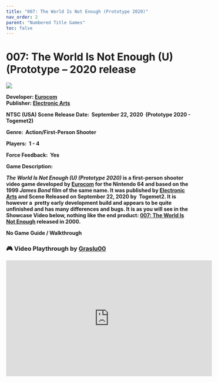 ```yaml
---
title: "007: The World Is Not Enough (Prototype 2020)"
nav_order: 2
parent: "Numbered Title Games"
toc: false
---
```


# 007: The World Is Not Enough (U) (Prototype – 2020 release
<b>


![](https://www.project64-legacy.com/data/uploads/RDX/TWINE_%28Prototype_2020_Release%29.png)

**Developer:** <a href="https://en.wikipedia.org/wiki/Eurocom" target="_blank" rel="noopener">Eurocom</a>  
**Publisher:** <a href="https://en.wikipedia.org/wiki/Electronic_Arts" target="_blank" rel="noopener">Electronic Arts</a>

NTSC (USA) Scene Release Date:  September 22, 2020  (Prototype 2020 - Togemet2) 

Genre:  Action/First-Person Shooter

Players:  1 - 4

Force Feedback:  Yes 

**Game Description:**

_**The World Is Not Enough**_ **_(U) (Prototype 2020)_** is a first-person shooter video game developed by <a href="https://en.wikipedia.org/wiki/Eurocom" target="_blank" rel="noopener noreferrer">Eurocom</a>  for the Nintendo 64 and based on the 1999 _James Bond_ film of the same name. It was published by <a href="https://en.wikipedia.org/wiki/Electronic_Arts" target="_blank" rel="noopener noreferrer">Electronic Arts</a> and Scene Released on September 22, 2020 by  Togemet2. It is however a  pretty early development build and appears to be quite unfinished and has many differences and bugs. It is as you will see in the Showcase Video below, nothing like the end product: [007: The World Is Not Enough](https://thegent.github.io/n64gamespedia/007-the-world-is-not-enough) released in 2000.


<strong>No Game Guide / Walkthrough</strong>

### 🎮 Video Playthrough by <a href="https://www.youtube.com/channel/UCGInMxYIVrl23nLjDAIMknw" target="_blank" rel="noreferrer noopener">Graslu00</a>
<b>

  <iframe 
    width="560" 
    height="315" 
    src="https://www.youtube.com/embed/aKCLPw-OQJ0" 
    title="YouTube video player" 
    frameborder="0" 
    allow="accelerometer; autoplay; clipboard-write; encrypted-media; gyroscope; picture-in-picture; web-share" 
    referrerpolicy="strict-origin-when-cross-origin" 
    allowfullscreen>
  </iframe>
<br>
